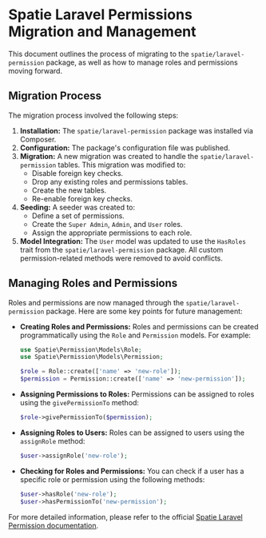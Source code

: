 # Spatie Laravel Permissions Migration and Management

This document outlines the process of migrating to the `spatie/laravel-permission` package, as well as how to manage roles and permissions moving forward.

## Migration Process

The migration process involved the following steps:

1.  **Installation:** The `spatie/laravel-permission` package was installed via Composer.
2.  **Configuration:** The package's configuration file was published.
3.  **Migration:** A new migration was created to handle the `spatie/laravel-permission` tables. This migration was modified to:
    *   Disable foreign key checks.
    *   Drop any existing roles and permissions tables.
    *   Create the new tables.
    *   Re-enable foreign key checks.
4.  **Seeding:** A seeder was created to:
    *   Define a set of permissions.
    *   Create the `Super Admin`, `Admin`, and `User` roles.
    *   Assign the appropriate permissions to each role.
5.  **Model Integration:** The `User` model was updated to use the `HasRoles` trait from the `spatie/laravel-permission` package. All custom permission-related methods were removed to avoid conflicts.

## Managing Roles and Permissions

Roles and permissions are now managed through the `spatie/laravel-permission` package. Here are some key points for future management:

*   **Creating Roles and Permissions:** Roles and permissions can be created programmatically using the `Role` and `Permission` models. For example:

    ```php
    use Spatie\Permission\Models\Role;
    use Spatie\Permission\Models\Permission;

    $role = Role::create(['name' => 'new-role']);
    $permission = Permission::create(['name' => 'new-permission']);
    ```

*   **Assigning Permissions to Roles:** Permissions can be assigned to roles using the `givePermissionTo` method:

    ```php
    $role->givePermissionTo($permission);
    ```

*   **Assigning Roles to Users:** Roles can be assigned to users using the `assignRole` method:

    ```php
    $user->assignRole('new-role');
    ```

*   **Checking for Roles and Permissions:** You can check if a user has a specific role or permission using the following methods:

    ```php
    $user->hasRole('new-role');
    $user->hasPermissionTo('new-permission');
    ```

For more detailed information, please refer to the official [Spatie Laravel Permission documentation](https://spatie.be/docs/laravel-permission/v6/introduction).